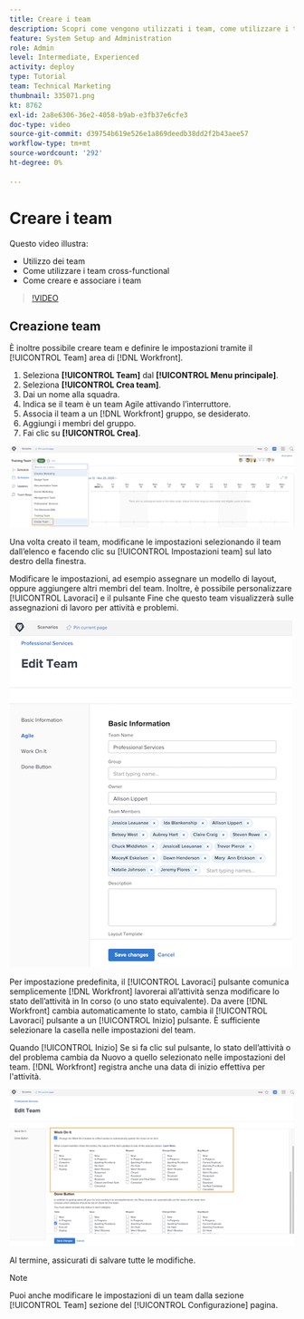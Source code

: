 ```yaml
---
title: Creare i team
description: Scopri come vengono utilizzati i team, come utilizzare i team cross-functional e come creare i team per organizzare gli utenti e concedere le autorizzazioni.
feature: System Setup and Administration
role: Admin
level: Intermediate, Experienced
activity: deploy
type: Tutorial
team: Technical Marketing
thumbnail: 335071.png
kt: 8762
exl-id: 2a8e6306-36e2-4058-b9ab-e3fb37e6cfe3
doc-type: video
source-git-commit: d39754b619e526e1a869deedb38dd2f2b43aee57
workflow-type: tm+mt
source-wordcount: '292'
ht-degree: 0%

---
```


# Creare i team

Questo video illustra:

* Utilizzo dei team
* Come utilizzare i team cross-functional
* Come creare e associare i team

>[!VIDEO](https://video.tv.adobe.com/v/335071/?quality=12)

## Creazione team

È inoltre possibile creare team e definire le impostazioni tramite il [!UICONTROL Team] area di [!DNL Workfront].

1. Seleziona **[!UICONTROL Team]** dal **[!UICONTROL Menu principale]**.
1. Seleziona **[!UICONTROL Crea team]**.
1. Dai un nome alla squadra.
1. Indica se il team è un team Agile attivando l’interruttore.
1. Associa il team a un [!DNL Workfront] gruppo, se desiderato.
1. Aggiungi i membri del gruppo.
1. Fai clic su **[!UICONTROL Crea]**.

![Menu Team su [!UICONTROL Team] pagina](assets/admin-fund-create-team.png)

Una volta creato il team, modificane le impostazioni selezionando il team dall’elenco e facendo clic su [!UICONTROL Impostazioni team] sul lato destro della finestra.

Modificare le impostazioni, ad esempio assegnare un modello di layout, oppure aggiungere altri membri del team. Inoltre, è possibile personalizzare [!UICONTROL Lavoraci] e il pulsante Fine che questo team visualizzerà sulle assegnazioni di lavoro per attività e problemi.

![[!UICONTROL Modifica team] finestra](assets/admin-fund-team-settings.png)

Per impostazione predefinita, il [!UICONTROL Lavoraci] pulsante comunica semplicemente [!DNL Workfront] lavorerai all’attività senza modificare lo stato dell’attività in In corso (o uno stato equivalente). Da avere [!DNL Workfront] cambia automaticamente lo stato, cambia il [!UICONTROL Lavoraci] pulsante a un [!UICONTROL Inizio] pulsante. È sufficiente selezionare la casella nelle impostazioni del team.

Quando [!UICONTROL Inizio] Se si fa clic sul pulsante, lo stato dell’attività o del problema cambia da Nuovo a quello selezionato nelle impostazioni del team. [!DNL Workfront] registra anche una data di inizio effettiva per l&#39;attività.

![[!UICONTROL Lavoraci] sezione di [!UICONTROL Modifica team] finestra](assets/admin-fund-start-button-team.png)

Al termine, assicurati di salvare tutte le modifiche.


>[!NOTE]
>
>Puoi anche modificare le impostazioni di un team dalla sezione [!UICONTROL Team] sezione del [!UICONTROL Configurazione] pagina.

<!---
learn more URLs
Create a team
Work On It and Done button overview
--->

